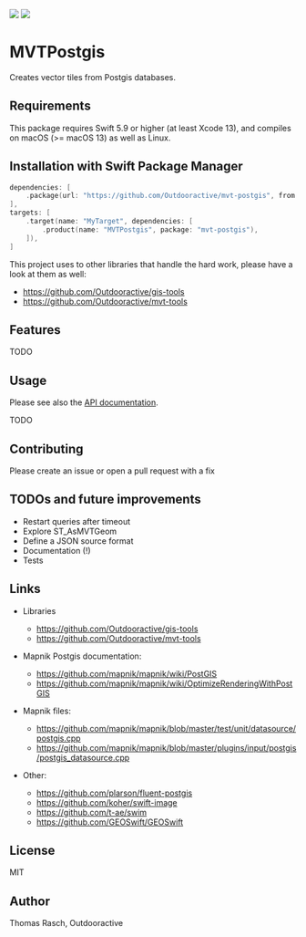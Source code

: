 [![](https://img.shields.io/endpoint?url=https%3A%2F%2Fswiftpackageindex.com%2Fapi%2Fpackages%2FOutdooractive%2Fmvt-postgis%2Fbadge%3Ftype%3Dswift-versions)](https://swiftpackageindex.com/Outdooractive/mvt-postgis)
[![](https://img.shields.io/endpoint?url=https%3A%2F%2Fswiftpackageindex.com%2Fapi%2Fpackages%2FOutdooractive%2Fmvt-postgis%2Fbadge%3Ftype%3Dplatforms)](https://swiftpackageindex.com/Outdooractive/mvt-postgis)

# MVTPostgis

Creates vector tiles from Postgis databases.

## Requirements

This package requires Swift 5.9 or higher (at least Xcode 13), and compiles on macOS (\>= macOS 13) as well as Linux.

## Installation with Swift Package Manager

```swift
dependencies: [
    .package(url: "https://github.com/Outdooractive/mvt-postgis", from: "1.0.5"),
],
targets: [
    .target(name: "MyTarget", dependencies: [
        .product(name: "MVTPostgis", package: "mvt-postgis"),
    ]),
]
```

This project uses to other libraries that handle the hard work, please have a look at them as well:
- https://github.com/Outdooractive/gis-tools
- https://github.com/Outdooractive/mvt-tools

## Features

TODO

## Usage

Please see also the [API documentation](https://swiftpackageindex.com/Outdooractive/mvt-postgis/main/documentation/mvtpostgis).

TODO

## Contributing

Please create an issue or open a pull request with a fix

## TODOs and future improvements

- Restart queries after timeout
- Explore ST_AsMVTGeom
- Define a JSON source format
- Documentation (!)
- Tests

## Links

- Libraries
    - https://github.com/Outdooractive/gis-tools
    - https://github.com/Outdooractive/mvt-tools

- Mapnik Postgis documentation:
    - https://github.com/mapnik/mapnik/wiki/PostGIS
    - https://github.com/mapnik/mapnik/wiki/OptimizeRenderingWithPostGIS

- Mapnik files:
    - https://github.com/mapnik/mapnik/blob/master/test/unit/datasource/postgis.cpp
    - https://github.com/mapnik/mapnik/blob/master/plugins/input/postgis/postgis_datasource.cpp

- Other:
    - https://github.com/plarson/fluent-postgis
    - https://github.com/koher/swift-image
    - https://github.com/t-ae/swim
    - https://github.com/GEOSwift/GEOSwift

## License

MIT

## Author

Thomas Rasch, Outdooractive

